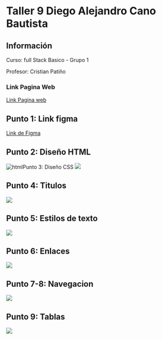 <h1>Taller 9 Diego Alejandro Cano Bautista</h1>

<h2> Información</h2>

<p>Curso: full Stack Basico - Grupo 1</p>
<p>Profesor: Cristian Patiño</p>

<h3>Link Pagina Web</h3>
<a href="https://diegoalejandrocb.github.io/taller-9-full-stack/" target="_blank">Link Pagina web</a>

<h2> Punto 1: Link figma</h2>

<a href="https://www.figma.com/file/ChTd7MO4dZUJViLNuj76tX/Diego-Alejandro-Cano?type=design&node-id=0%3A1&mode=design&t=Qy4T4WU4NK9MD0G4-1" target="_blank">Link de Figma</a>

<h2>Punto 2: Diseño HTML </h2>
<img src="./public/images/html.png" alt="html"

<h2>Punto 3: Diseño CSS</h2>
<img src="./public/images/punto 3.png">

<h2>Punto 4: Titulos </h2>
<img src="./public/images/punto 4.png">

<h2>Punto 5: Estilos de texto</h2>
<img src="./public/images/punto 5.png">

<h2>Punto 6: Enlaces</h2>
<img src="./public/images/punto 6.png">

<h2>Punto 7-8: Navegacion</h2>
<img src="./public/images/punto 7-8.png">

<h2>Punto 9: Tablas</h2>
<img src="./public/images/punto 9.png">